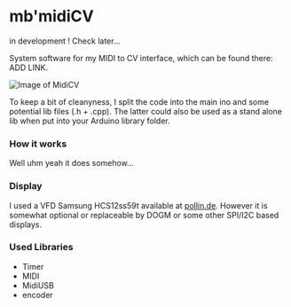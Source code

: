 # mb'midiCV

in development ! Check later...

System software for my MIDI to CV interface, which can be found there: ADD LINK.

![Image of MidiCV](images/IMG_0967.png)

To keep a bit of cleanyness, I split the code into the main ino and some potential
lib files (.h + .cpp).
The latter could also be used as a stand alone lib when put into your Arduino
library folder.

### How it works
Well uhm yeah it does somehow...

### Display
I used a VFD Samsung HCS12ss59t available at [pollin.de](https://www.pollin.de/p/vakuum-fluoreszenzdisplay-samsung-hcs-12ss59t-12x1-121466). However it is somewhat optional or replaceable by DOGM or some other SPI/I2C based displays.

### Used Libraries
- Timer
- MIDI
- MidiUSB
- encoder

